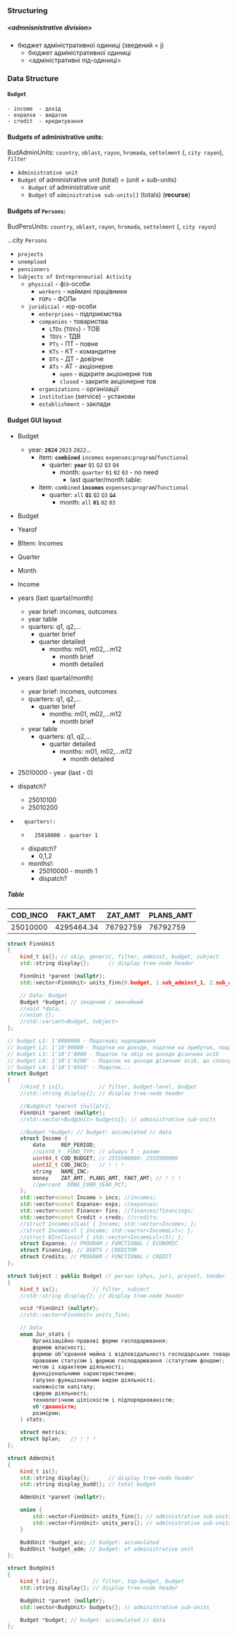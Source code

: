 ### Structuring
##### \<admnisnistrative division>
- бюджет адміністративної одиниці (зведений = j)
	- бюджет адміністративної одиниці
	- \<адміністративні під-одиниці>

### Data Structure

#### `Budget`
	- income  - дохід
	- expanse - видаток
	- credit  - кредитування
<!-- expanse: - finance - фінансування -->

#### Budgets of administrative units:

BudAdminUnits: `country`, `oblast`, `rayon`, `hromada`, `settelment` (, `city rayon`), _`filter`_

- `Administrative unit`
- `Budget` of administrative unit (total) = (unit + sub-units)
	- `Budget` of administrative unit
	- `Budget` of `administrative sub-units[]` (totals) (**recurse**)

#### Budgets of `Persons`:

BudPersUnits: `country`, `oblast`, `rayon`, `hromada`, `settelment` (, `city rayon`)

...city `Persons`

- `projects`
- `unemploed`
- `pensioners`
- `Subjects of Entrepreneurial Activity`
	- `physical`   - фіз-особи
		- `workers`    - наймані працівники
		- `FOPs`       - ФОПи
	- `juridicial` - юр-особи
		- `enterprises`           - підприємства
		- `companies`             - товариства
			- `LTDs` (`TOVs`)         -  ТОВ
			- `TDVs`                  -  ТДВ
			-  `PTs`                  - ПТ   - повне
			-  `KTs`                  - КТ   - командитне
			-  `DTs`                  - ДТ   - довірче
			-  `ATs`                  - АТ   - акціонерне
				- `open`                  - відкрите акціонерне тов
				- `closed`                - закрите  акціонерне тов
		- `organizations`         - організації
		- `institution` (service) - установи
		- `establishment`         - заклади

#### Budget GUI layout

- Budget
	- year: **`2024`** `2023` `2022`...
		- item: **`combined`** `incomes` `expenses`:`program`/`functional`
			- quarter: **`year`** `Q1` `Q2` `Q3` `Q4`
				- month: `quarter` `01` `02` `03` - no need
					- last quarter/month table:
		- item:   `combined` **`incomes`** `expenses`:`program`/`functional`
			- quarter: `all` **`Q1`** `Q2` `Q3` ~~`Q4`~~
				- month: `all` **`01`** `02` `03`

- Budget
- Yearof
- BItem: Incomes
- Quarter
- Month
- Income

- years (last quartal/month)
	- year brief: incomes, outcomes
	- year table
	- quarters: q1, q2,...
		- quarter brief
		- quarter detailed
			- months: m01, m02,...m12
				- month brief
				- month detailed

- years (last quartal/month)
	- year brief: incomes, outcomes
	- quarters: q1, q2,...
		- quarter brief
			- months: m01, m02,...m12
				- month brief
	- year table
		- quarters: q1, q2,...
			- quarter detailed
				- months: m01, m02,...m12
					- month detailed

- 25010000 - year (last - 0)
- 	dispatch?
	- 25010100
	- 25010200
-		quarters!:
	-		25010000 - quarter 1
	- 	dispatch?
		- 0,1,2
	- 	months!:
		-	25010000 - month 1
		- 	dispatch?


##### Table

| COD_INCO | FAKT_AMT | ZAT_AMT | PLANS_AMT |
| ---      | ---      | ---     |---        |
| 25010000 | 4295464.34 | 76792759 | 76792759 |

```c++
struct FinnUnit
{
	kind_t is{}; // skip, generic, filter, adminst, budget, subject
	std::string display{};      // display tree-node header

	FinnUnit *parent {nullptr};
	std::vector<FinnUnit> units_finn{0.budget, 1.sub_adminst_1, 2.sub_adminst_2,...}; // Budget + administrative sub-units (budgets)

	// Data: Budget
	Budget *budget; // зведений / звичайний
	//void *data;
	//union {};
	//std::variant<Budget, Subject>
};

// budget L1: 1'0000000 - Податкові надходження
// budget L2: 1'10'00000 - Податки на доходи, податки на прибуток, податки на збільшення ринкової вартості
// budget L3: 1'10'1'0000 - Податок та збір на доходи фізичних осіб
// budget L4: 1'10'1'0100' - Податок на доходи фізичних осіб, що сплачується податковими агентами, із доходів платника податку у вигляді заробітної плати
// budget L4: 1'10'1'0XXX' - Податок...
struct Budget
{
	//kind_t is{};           // filter, budget-level, budget
	//std::string display{}; // display tree-node header

	//BudgUnit *parent {nullptr};
	FinnUnit *parent {nullptr};
	//std::vector<BudgUnit> budgets{}; // administrative sub-units

	//Budget *budget; // budget: accumulated // data
	struct Income {
		date     REP_PERIOD;
		//uint8_t  FUND_TYP; // always T - разом
		uint64_t COD_BUDGET; // 2555900000: 2555900000
		uint32_t COD_INCO;   // ! ! !
		string   NAME_INC;
		money    ZAT_AMT, PLANS_AMT, FAKT_AMT; // ! ! !
		//percent  DONE_CORR_YEAR_PCT;
	};
	std::vector<const Income > incs; //incomes;
	std::vector<const Expanse> exps; //expanses;
	std::vector<const Finance> fins; //finanses/financings;
	std::vector<const Credit > creds; //credits;
	//struct IncomeLvlLast { Income; std::vector<Income>; };
	//struct IncomeLvl { Income; std::vector<IncomeLvl>; };
	//struct BIncClassif { std::vector<IncomeLvl>(5); };
	struct Expanse; // PROGRAM / FUNCTIONAL / ECONOMIC
	struct Financing; // DEBTS / CREDITOR
	struct Credits; // PROGRAM / FUNCTIONAL / CREDIT
};

struct Subject : public Budget // person (phys, jur), project, tender
{
	kind_t is{};           // filter, subject
	//std::string display{}; // display tree-node header

	void *FinnUnit {nullptr};
	//std::vector<FinnUnit> units_finn;

	// Data
	enum Jur_stats {
		Організаційно-правові форми господарювання;
		формою власності;
		формою об’єднання майна і відповідальності господарських товариств: _далі_ товариство..;
		правовим статусом і формою господарювання (статутним фондом);
		метою і характеом діяльності;
		функціональними характеристиками;
		галузео-функціоналним видом діяльності;
		належністю капіталу;
		сферою діяльності;
		технологічною цілісністю і підпорядкованістю;
		об'єднанністю;
		розміром;
	} stats;

	struct metrics;
	struct bplan;   // ! ! !
};

struct AdmnUnit
{
	kind_t is{};
	std::string display{};      // display tree-node header
	std::string display_budd{}; // total budget

	AdmnUnit *parent {nullptr};

	union {
		std::vector<FinnUnit> units_finn{}; // administrative sub-units
		std::vector<FinnUnit> units_pers{}; // administrative sub-units
	}

	BuddUnit *budget_acc; // budget: accumulated
	BuddUnit *budget_adm; // budget: of administrative unit
};

struct BudgUnit
{
	kind_t is{};           // filter, top-budget, budget
	std::string display{}; // display tree-node header

	BudgUnit *parent {nullptr};
	std::vector<BudgUnit> budgets{}; // administrative sub-units

	Budget *budget; // budget: accumulated // data
};
```
